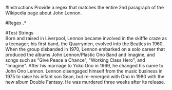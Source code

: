 #Instructions
Provide a regex that matches the entire 2nd paragraph of the Wikipedia page about John Lennon.


#Regex
.*


#Test Strings	
Born and raised in Liverpool, Lennon became involved in the skiffle craze as a teenager; his first band, the Quarrymen, evolved into the Beatles in 1960. When the group disbanded in 1970, Lennon embarked on a solo career that produced the albums John Lennon/Plastic Ono Band and Imagine, and songs such as "Give Peace a Chance", "Working Class Hero", and "Imagine". After his marriage to Yoko Ono in 1969, he changed his name to John Ono Lennon. Lennon disengaged himself from the music business in 1975 to raise his infant son Sean, but re-emerged with Ono in 1980 with the new album Double Fantasy. He was murdered three weeks after its release.